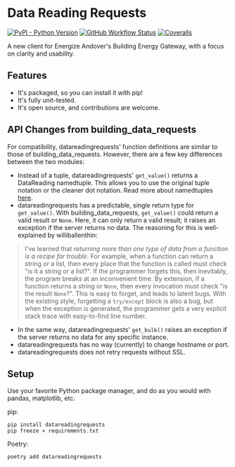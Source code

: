 # Data Reading Requests
[![PyPI - Python Version](https://img.shields.io/pypi/pyversions/datareadingrequests)](https://pypi.org/project/datareadingrequests/)
[![GitHub Workflow Status](https://img.shields.io/github/workflow/status/tactlessfish/datareadingrequests/main)](https://github.com/tactlessfish/datareadingrequests/actions)
[![Coveralls](https://img.shields.io/coveralls/github/tactlessfish/datareadingrequests)](https://coveralls.io/github/tactlessfish/datareadingrequests)

A new client for Energize Andover's Building Energy Gateway, with a focus on clarity and usability.

## Features
- It's packaged, so you can install it with pip!
- It's fully unit-tested.
- It's open source,
and contributions are welcome.

## API Changes from building_data_requests
For compatibility, datareadingrequests' function definitions are similar to those of building_data_requests.
However, there are a few key differences between the two modules:
- Instead of a tuple, datareadingrequests' `get_value()` returns a DataReading namedtuple.
This allows you to use the original tuple notation or the cleaner dot notation.
Read more about namedtuples [here](https://realpython.com/python-namedtuple/).
- datareadingrequests has a predictable, single return type for `get_value()`.
With building_data_requests, `get_value()` could return a valid result or `None`.
Here, it can only return a valid result; it raises an exception if the server returns no data.
The reasoning for this is well-explained by williballenthin:
> I've learned that *returning more than one type of data from a function is a recipe for trouble*.
> For example, when a function can return a string *or* a list,
> then every place that the function is called must check "is it a string or a list?".
> If the programmer forgets this, then inevitably,
> the program breaks at an inconvenient time.
> By extension, if a function returns a string or `None`,
> then every invocation must check "is the result `None`?".
> This is easy to forget, and leads to latent bugs.
> With the existing style, forgetting a `try/except` block is also a bug,
> but when the exception is generated,
> the programmer gets a very explicit stack trace with easy-to-find line number.
- In the same way, datareadingrequests' `get_bulk()` raises an exception
if the server returns no data for any specific instance.
- datareadingrequests has no way (currently) to change hostname or port.
- datareadingrequests does not retry requests without SSL.
  
## Setup
Use your favorite Python package manager, and do as you would with pandas, matplotlib, etc.

pip:
```
pip install datareadingrequests
pip freeze > requirements.txt
```

Poetry:
```
poetry add datareadingrequests
```

